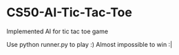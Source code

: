 # CS50-AI-Tic-Tac-Toe
Implemented AI for tic tac toe game

Use python runner.py to play :)
Almost impossible to win :|
